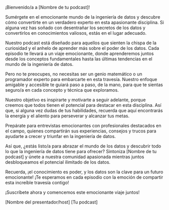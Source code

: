 ¡Bienvenido/a a [Nombre de tu podcast]!

Sumérgete en el emocionante mundo de la ingeniería de datos y descubre cómo convertirte en un verdadero experto en esta apasionante disciplina. Si alguna vez has soñado con desentrañar los secretos de los datos y convertirlos en conocimientos valiosos, estás en el lugar adecuado.

Nuestro podcast está diseñado para aquellos que sienten la chispa de la curiosidad y el anhelo de aprender más sobre el poder de los datos. Cada episodio te llevará a un viaje emocionante, donde aprenderemos juntos desde los conceptos fundamentales hasta las últimas tendencias en el mundo de la ingeniería de datos.

Pero no te preocupes, no necesitas ser un genio matemático o un programador experto para embarcarte en esta travesía. Nuestro enfoque amigable y accesible te guiará paso a paso, de la mano, para que te sientas seguro/a en cada concepto y técnica que exploramos.

Nuestro objetivo es inspirarte y motivarte a seguir adelante, porque creemos que todos tienen el potencial para destacar en esta disciplina. Así que, si alguna vez dudas de tus habilidades, recuerda que aquí encontrarás la energía y el aliento para perseverar y alcanzar tus metas.

Prepárate para entrevistas emocionantes con profesionales destacados en el campo, quienes compartirán sus experiencias, consejos y trucos para ayudarte a crecer y triunfar en la ingeniería de datos.

Así que, ¿estás listo/a para abrazar el mundo de los datos y descubrir todo lo que la ingeniería de datos tiene para ofrecer? Sintoniza [Nombre de tu podcast] y únete a nuestra comunidad apasionada mientras juntos desbloqueamos el potencial ilimitado de los datos.

Recuerda, ¡el conocimiento es poder, y los datos son la clave para un futuro emocionante! ¡Te esperamos en cada episodio con la emoción de compartir esta increíble travesía contigo!

¡Suscríbete ahora y comencemos este emocionante viaje juntos!

[Nombre del presentador/host]
[Tu podcast]